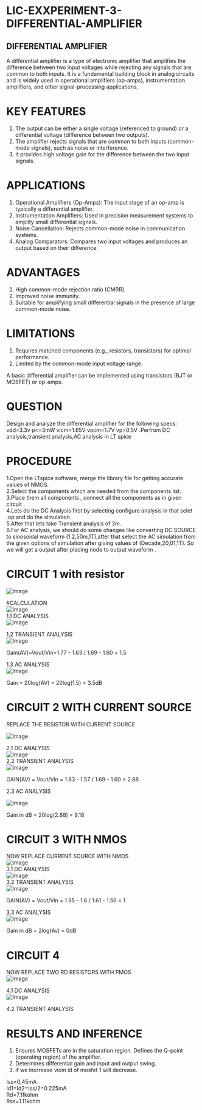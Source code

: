 # LIC-EXXPERIMENT-3-DIFFERENTIAL-AMPLIFIER  
## DIFFERENTIAL AMPLIFIER  
A differential amplifier is a type of electronic amplifier that amplifies the difference between two input voltages while rejecting any signals that are common to both inputs. It is a fundamental building block in analog circuits and is widely used in operational amplifiers (op-amps), instrumentation amplifiers, and other signal-processing applications.
# KEY FEATURES  
1.  The output can be either a single voltage (referenced to ground) or a differential voltage (difference between two outputs).
2.  The amplifier rejects signals that are common to both inputs (common-mode signals), such as noise or interference.
3.  It provides high voltage gain for the difference between the two input signals.
# APPLICATIONS  
1. Operational Amplifiers (Op-Amps): The input stage of an op-amp is typically a differential amplifier.
2. Instrumentation Amplifiers: Used in precision measurement systems to amplify small differential signals.
3. Noise Cancellation: Rejects common-mode noise in communication systems.
4. Analog Comparators: Compares two input voltages and produces an output based on their difference.

# ADVANTAGES  
1. High common-mode rejection ratio (CMRR).
2. Improved noise immunity.  
3. Suitable for amplifying small differential signals in the presence of large common-mode noise.

# LIMITATIONS  
1. Requires matched components (e.g., resistors, transistors) for optimal performance.
2. Limited by the common-mode input voltage range.

A basic differential amplifier can be implemented using transistors (BJT or MOSFET) or op-amps. 
# QUESTION  
Design and analyze the differential amplifier for the following specs:  
vdd=3.3v p<=3mW  vicm=1.65V vocm=1.7V vp=0.5V .Perfrom DC analysis,transient analysis,AC analysis in LT spice  
# PROCEDURE  
1.Open the LTspice software, merge the library file for getting accurate values of NMOS.  
2.Select the components which are needed  from the components list.  
3.Place them all components , connect all the components as in given circuit .  
4.Lets do the DC Analysis first by selecting configure analysis in that selet .op and do the simulation.  
5.After that lets take Transient analysis of 3m.  
6.For AC analysis, we should do some changes like converting DC SOURCE to sinosoidal waveform (1.2,50m,1T),after that select the AC simulation from the given options of simulation after giving values of (Decade,20,01,1T). So we will get a output after placing node to output waveform .  
# CIRCUIT 1 with resistor  
![Image](https://github.com/user-attachments/assets/ff007a24-989b-4774-87ca-3b7feff1b002) 

#CALCULATION  
![Image](https://github.com/user-attachments/assets/c0acb823-4f24-4958-b92e-48109d3d6e6d)  
1.1 DC ANALYSIS  
![Image](https://github.com/user-attachments/assets/f173714c-256f-4be5-9017-14eaa2ebecc8)  

1.2 TRANSIENT ANALYSIS  
![Image](https://github.com/user-attachments/assets/a919dad9-6dae-4633-a26f-e51a1a1bd020)  

Gain(AV)=Vout/Vin=1.77 - 1.63 / 1.69 - 1.60 = 1.5

1.3 AC ANALYSIS  
![Image](https://github.com/user-attachments/assets/b4f198a4-7beb-448f-9621-948385b08630)  

Gain = 20log(AV) = 20log(1.5) = 3.5dB

# CIRCUIT 2 WITH CURRENT SOURCE  

REPLACE THE RESISTOR WITH CURRENT SOURCE  

![Image](https://github.com/user-attachments/assets/a6ea24d5-38c0-4409-95b3-c34f43474616)  

2.1 DC ANALYSIS  
![Image](https://github.com/user-attachments/assets/b40cda86-704c-4d71-8d52-5b547d2f1d5f)  
2.2 TRANSIENT ANALYSIS  
![Image](https://github.com/user-attachments/assets/7e9ed2df-1775-4f61-8e55-dd6fd7580397)  

GAIN(AV) = Vout/Vin = 1.83 - 1.57 / 1.69 - 1.60 = 2.88  

2.3 AC ANALYSIS  

![Image](https://github.com/user-attachments/assets/6560bcb1-602b-46df-ac4d-6c227576fc5f)  

Gain in dB = 20log(2.88) = 9.18  

# CIRCUIT 3 WITH NMOS  
NOW REPLACE CURRENT SOURCE WITH NMOS  
![Image](https://github.com/user-attachments/assets/d108d1d2-adf3-4a0a-a42d-99be97b1a0ba)  
3.1 DC ANALYSIS  
![Image](https://github.com/user-attachments/assets/f5d48a32-77ad-420e-8eeb-3e0e2945e367)  
3.2 TRANSIENT ANALYSIS  
![Image](https://github.com/user-attachments/assets/abddc493-9399-4d84-9410-7f60855066bc)  

GAIN(AV) = Vout/Vin = 1.65 - 1.6 / 1.61 - 1.56 = 1

3.3 AC ANALYSIS  
![Image](https://github.com/user-attachments/assets/49f6f9c2-795b-432c-bb84-01e5d10836ff)  

Gain in dB = 2log(Av) = 0dB  

#  CIRCUIT 4  
NOW REPLACE TWO RD RESISTORS WITH PMOS  
![Image](https://github.com/user-attachments/assets/f83457e9-74f6-4022-8b6b-14050cf8a782)

4.1 DC ANALYSIS  
![Image](https://github.com/user-attachments/assets/babee48e-b3c4-40ef-a2af-bfc5fd6de059)  

4.2 TRANSIENT ANALYSIS  



# RESULTS AND INFERENCE  
1. Ensures MOSFETs are in the saturation region. Defines the Q-point (operating region) of the amplifier.  
2. Determines differential gain and input and output swing.
3. if we incrrease vicm id of mosfet 1 will decrease.

Iss=0,45mA  
Id1=Id2=Iss/2=0.225mA  
Rd=7.11kohm  
Rss=1.11kohm  










